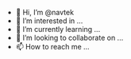 - 👋 Hi, I’m @navtek
- 👀 I’m interested in ...
- 🌱 I’m currently learning ...
- 💞️ I’m looking to collaborate on ...
- 📫 How to reach me ...

<!---
navtek/navtek is a ✨ special ✨ repository because its `README.md` (this file) appears on your GitHub profile.
You can click the Preview link to take a look at your changes.
--->
